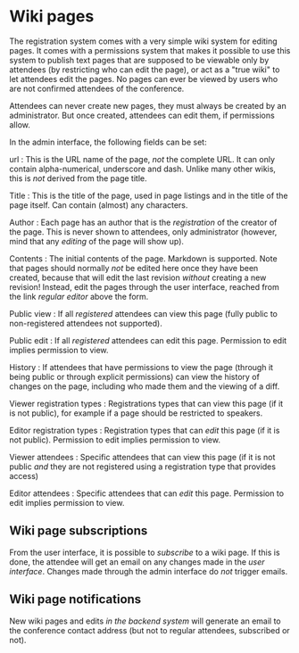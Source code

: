 # Wiki pages

The registration system comes with a very simple wiki system for
editing pages. It comes with a permissions system that makes it
possible to use this system to publish text pages that are supposed to
be viewable only by attendees (by restricting who can edit the page),
or act as a "true wiki" to let attendees edit the pages. No pages can
ever be viewed by users who are not confirmed attendees of the conference.

Attendees can never create new pages, they must always be created by
an administrator. But once created, attendees can edit them, if
permissions allow.

In the admin interface, the following fields can be set:

url
: This is the URL name of the page, *not* the complete URL. It can
only contain alpha-numerical, underscore and dash. Unlike many other
wikis, this is *not* derived from the page title.

Title
: This is the title of the page, used in page listings and in the
title of the page itself. Can contain (almost) any characters.

Author
: Each page has an author that is the *registration* of the creator of
the page. This is never shown to attendees, only administrator
(however, mind that any *editing* of the page will show up).

Contents
: The initial contents of the page. Markdown is supported. Note that
pages should normally *not* be edited here once they have been
created, because that will edit the last revision *without* creating a
new revision! Instead, edit the pages through the user interface,
reached from the link *regular editor* above the form.

Public view
: If all *registered* attendees can view this page (fully public to
non-registered attendees not supported).

Public edit
: If all *registered* attendees can edit this page. Permission to edit
implies permission to view.

History
: If attendees that have permissions to view the page (through it
being public or through explicit permissions) can view the history of
changes on the page, including who made them and the viewing of a
diff.

Viewer registration types
: Registrations types that can view this page (if it is not public),
for example if a page should be restricted to speakers.

Editor registration types
: Registration types that can *edit* this page (if it is not
public). Permission to edit implies permission to view.

Viewer attendees
: Specific attendees that can view this page (if it is not public
*and* they are not registered using a registration type that provides
access)

Editor attendees
: Specific attendees that can *edit* this page. Permission to edit
implies permission to view.

## Wiki page subscriptions

From the user interface, it is possible to *subscribe* to a wiki
page. If this is done, the attendee will get an email on any changes
made in the *user interface*. Changes made through the admin interface
do *not* trigger emails.

## Wiki page notifications

New wiki pages and edits *in the backend system* will generate an
email to the conference contact address (but not to regular attendees,
subscribed or not).
